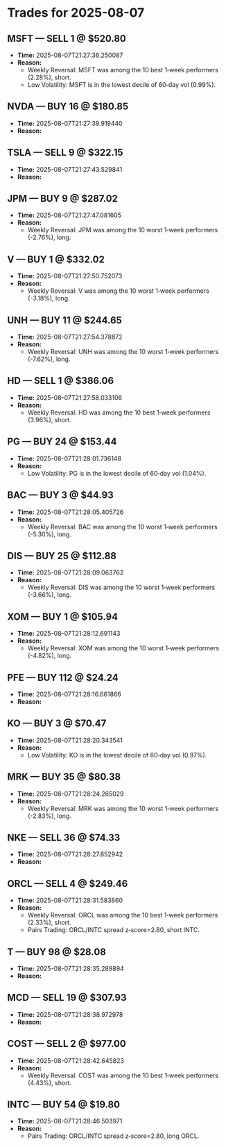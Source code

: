 # Trades for 2025-08-07

## MSFT — SELL 1 @ $520.80
- **Time:** 2025-08-07T21:27:36.250087
- **Reason:**
  - Weekly Reversal: MSFT was among the 10 best 1‑week performers (2.28%), short.
  - Low Volatility: MSFT is in the lowest decile of 60‑day vol (0.99%).

## NVDA — BUY 16 @ $180.85
- **Time:** 2025-08-07T21:27:39.919440
- **Reason:**

## TSLA — SELL 9 @ $322.15
- **Time:** 2025-08-07T21:27:43.529841
- **Reason:**

## JPM — BUY 9 @ $287.02
- **Time:** 2025-08-07T21:27:47.081605
- **Reason:**
  - Weekly Reversal: JPM was among the 10 worst 1‑week performers (-2.76%), long.

## V — BUY 1 @ $332.02
- **Time:** 2025-08-07T21:27:50.752073
- **Reason:**
  - Weekly Reversal: V was among the 10 worst 1‑week performers (-3.18%), long.

## UNH — BUY 11 @ $244.65
- **Time:** 2025-08-07T21:27:54.378872
- **Reason:**
  - Weekly Reversal: UNH was among the 10 worst 1‑week performers (-7.62%), long.

## HD — SELL 1 @ $386.06
- **Time:** 2025-08-07T21:27:58.033106
- **Reason:**
  - Weekly Reversal: HD was among the 10 best 1‑week performers (3.96%), short.

## PG — BUY 24 @ $153.44
- **Time:** 2025-08-07T21:28:01.736148
- **Reason:**
  - Low Volatility: PG is in the lowest decile of 60‑day vol (1.04%).

## BAC — BUY 3 @ $44.93
- **Time:** 2025-08-07T21:28:05.405726
- **Reason:**
  - Weekly Reversal: BAC was among the 10 worst 1‑week performers (-5.30%), long.

## DIS — BUY 25 @ $112.88
- **Time:** 2025-08-07T21:28:09.063762
- **Reason:**
  - Weekly Reversal: DIS was among the 10 worst 1‑week performers (-3.66%), long.

## XOM — BUY 1 @ $105.94
- **Time:** 2025-08-07T21:28:12.691143
- **Reason:**
  - Weekly Reversal: XOM was among the 10 worst 1‑week performers (-4.82%), long.

## PFE — BUY 112 @ $24.24
- **Time:** 2025-08-07T21:28:16.661866
- **Reason:**

## KO — BUY 3 @ $70.47
- **Time:** 2025-08-07T21:28:20.343541
- **Reason:**
  - Low Volatility: KO is in the lowest decile of 60‑day vol (0.97%).

## MRK — BUY 35 @ $80.38
- **Time:** 2025-08-07T21:28:24.265029
- **Reason:**
  - Weekly Reversal: MRK was among the 10 worst 1‑week performers (-2.83%), long.

## NKE — SELL 36 @ $74.33
- **Time:** 2025-08-07T21:28:27.852942
- **Reason:**

## ORCL — SELL 4 @ $249.46
- **Time:** 2025-08-07T21:28:31.583860
- **Reason:**
  - Weekly Reversal: ORCL was among the 10 best 1‑week performers (2.33%), short.
  - Pairs Trading: ORCL/INTC spread z‑score=2.80, short INTC.

## T — BUY 98 @ $28.08
- **Time:** 2025-08-07T21:28:35.289894
- **Reason:**

## MCD — SELL 19 @ $307.93
- **Time:** 2025-08-07T21:28:38.972978
- **Reason:**

## COST — SELL 2 @ $977.00
- **Time:** 2025-08-07T21:28:42.645823
- **Reason:**
  - Weekly Reversal: COST was among the 10 best 1‑week performers (4.43%), short.

## INTC — BUY 54 @ $19.80
- **Time:** 2025-08-07T21:28:46.503971
- **Reason:**
  - Pairs Trading: ORCL/INTC spread z‑score=2.80, long ORCL.

